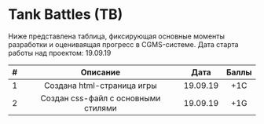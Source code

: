 # Tank Battles (TB)

Ниже представлена таблица, фиксирующая основные моменты разработки и оцениваящая прогресс в CGMS-системе. Дата старта работы над проектом: 19.09.19

|#|Описание|Дата|Баллы|
|:--:|:--:|:--:|:--:|
|1|Создана html-страница игры|19.09.19|+1C|
|2|Создан css-файл с основными стилями|19.09.19|+1G|
